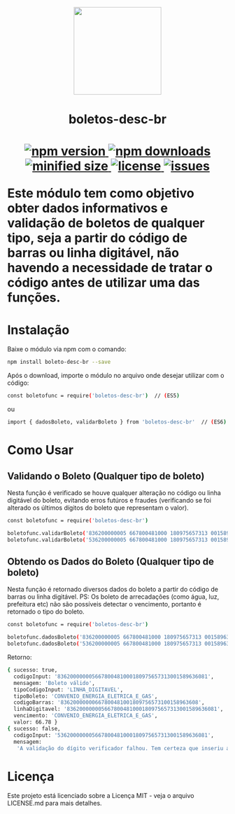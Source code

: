 <p align="center">
  <img src="https://static.blog.vhsys.com.br/wp-content/uploads/2013/05/boleto.png" width="200">
</p>

<h1 align=center>boletos-desc-br<h1>
<p align="center">
  <a href="https://www.npmjs.com/package/boletos-desc-br">
    <img src="https://img.shields.io/npm/v/boletos-desc-br.svg" alt="npm version">
  </a>
  <a href="https://www.npmjs.com/package/boletos-desc-br">
    <img src="https://img.shields.io/npm/dm/boletos-desc-br.svg" alt="npm downloads">
  </a>
  <a href="https://www.npmjs.com/package/boletos-desc-br">
    <img src="https://img.shields.io/bundlephobia/min/boletos-desc-br.svg" alt="minified size">
  </a>
  <a href="https://github.com/nicolascgarcia/boletos-desc-br/blob/master/LICENSE">
    <img src="https://img.shields.io/npm/l/boletos-desc-br.svg" alt="license">
  </a>
  <a href="https://github.com/nicolascgarcia/boletos-desc-br/issues">
    <img src="https://img.shields.io/github/issues/nicolascgarcia/boletos-desc-br.svg" alt="issues">
  </a>
  </p>


Este módulo tem como objetivo obter dados informativos e validação de boletos de qualquer tipo, seja a partir do código de barras ou linha digitável, não havendo a necessidade de tratar o código antes de utilizar uma das funções.

# Instalação

Baixe o módulo via npm com o comando:

```sh
npm install boleto-desc-br --save
```
  
  Após o download, importe o módulo no arquivo onde desejar utilizar com o código:
  
```sh
const boletofunc = require('boletos-desc-br')  // (ES5)
```

ou 

```sh
import { dadosBoleto, validarBoleto } from 'boletos-desc-br'  // (ES6)
```

# Como Usar

## Validando o Boleto (Qualquer tipo de boleto)

Nesta função é verificado se houve qualquer alteração no código ou linha digitável do boleto, evitando erros futúros e fraudes (verificando se foi alterado os últimos dígitos do boleto que representam o valor).

```sh
const boletofunc = require('boletos-desc-br')

boletofunc.validarBoleto('836200000005 667800481000 180975657313 001589636081') // retorna true
boletofunc.validarBoleto('536200000005 667800481000 180975657313 001589636081') // retorna false
```

## Obtendo os Dados do Boleto (Qualquer tipo de boleto)

Nesta função é retornado diversos dados do boleto a partir do código de barras ou linha digitável. 
PS: Os boleto de arrecadações (como água, luz, prefeitura etc) não são possíveis detectar o vencimento, portanto é retornado o tipo do boleto.

```sh
const boletofunc = require('boletos-desc-br')

boletofunc.dadosBoleto('836200000005 667800481000 180975657313 001589636081') // boleto válido
boletofunc.dadosBoleto('536200000005 667800481000 180975657313 001589636081') // boleto inválido
```
Retorno:

```sh
{ sucesso: true,
  codigoInput: '836200000005667800481000180975657313001589636081',
  mensagem: 'Boleto válido',
  tipoCodigoInput: 'LINHA_DIGITAVEL',
  tipoBoleto: 'CONVENIO_ENERGIA_ELETRICA_E_GAS',
  codigoBarras: '83620000000667800481001809756573100158963608',
  linhaDigitavel: '836200000005667800481000180975657313001589636081',
  vencimento: 'CONVENIO_ENERGIA_ELETRICA_E_GAS',
  valor: 66.78 }
{ sucesso: false,
  codigoInput: '536200000005667800481000180975657313001589636081',
  mensagem:
   'A validação do dígito verificador falhou. Tem certeza que inseriu a numeração correta?' }
```

# Licença

Este projeto está licenciado sobre a Licença MIT - veja o arquivo LICENSE.md para mais detalhes.
